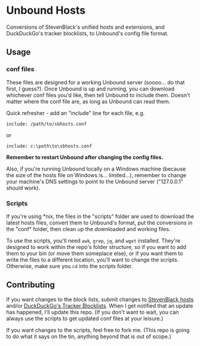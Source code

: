 # Unbound Hosts
Conversions of StevenBlack's unified hosts and extensions, and DuckDuckGo's tracker blocklists, to Unbound's config file format.

## Usage

### conf files
These files are designed for a working Unbound server (soooo... do that first, I guess?).  Once Unbound is up and running, you can download whichever conf files you'd like, then tell Unbound to include them.  Doesn't matter where the conf file are, as long as Unbound can read them.

Quick refresher - add an "include" line for each file, e.g.

`include: /path/to/sbhosts.conf`

or

`include: c:\path\to\sbhosts.conf`

**Remember to restart Unbound after changing the config files.**

Also, if you're running Unbound locally on a Windows machine (because the size of the hosts file on Windows is... limited...), remember to change your machine's DNS settings to point to the Unbound server ("127.0.0.1" should work).

### Scripts

If you're using *nix, the files in the "scripts" folder are used to download the latest hosts files, convert them to Unbound's format, put the conversions in the "conf" folder, then clean up the downloaded and working files.

To use the scripts, you'll need `awk`, `grep`, `jq`, and `wget` installed.  They're designed to work within the repo's folder structure, so if you want to add them to your bin (or move them someplace else), or if you want them to write the files to a different location, you'll want to change the scripts.  Otherwise, make sure you `cd` into the scripts folder.


## Contributing

If you want changes to the block lists, submit changes to [StevenBlack hosts](https://github.com/StevenBlack/hosts) and/or [DuckDuckGo's Tracker Blocklists](https://github.com/duckduckgo/tracker-blocklists).  When I get notified that an update has happened, I'll update this repo.  (If you don't want to wait, you can always use the scripts to get updated conf files at your leisure.)

If you want changes to the scripts, feel free to fork me.  (This repo is going to do what it says on the tin, anything beyond that is out of scope.)

